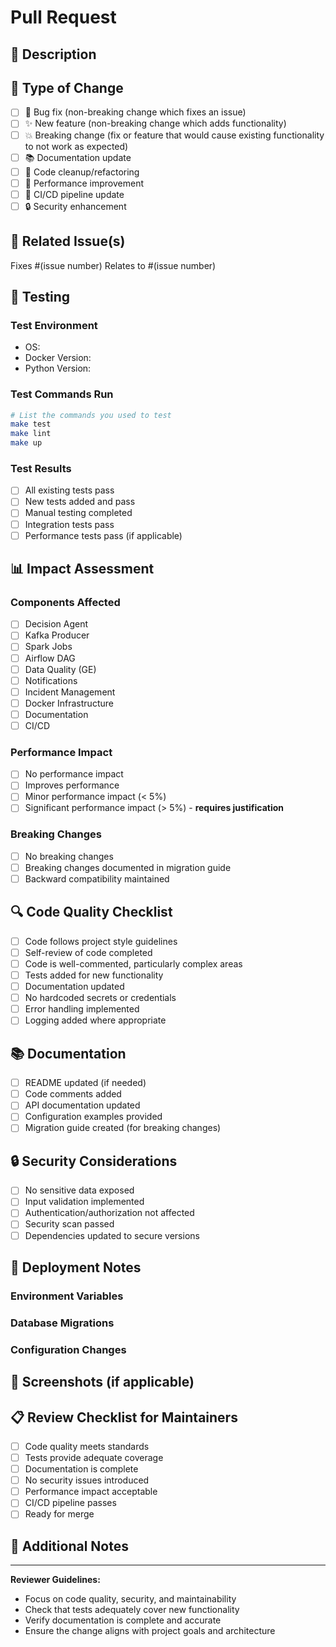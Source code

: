 # Pull Request

## 📝 Description
<!-- Provide a brief description of the changes in this PR -->

## 🎯 Type of Change
<!-- Mark the type of change with an "x" -->
- [ ] 🐛 Bug fix (non-breaking change which fixes an issue)
- [ ] ✨ New feature (non-breaking change which adds functionality)
- [ ] 💥 Breaking change (fix or feature that would cause existing functionality to not work as expected)
- [ ] 📚 Documentation update
- [ ] 🧹 Code cleanup/refactoring
- [ ] 🚀 Performance improvement
- [ ] 🔧 CI/CD pipeline update
- [ ] 🔒 Security enhancement

## 🔗 Related Issue(s)
<!-- Link to the issue(s) this PR addresses -->
Fixes #(issue number)
Relates to #(issue number)

## 🧪 Testing
<!-- Describe the tests that you ran to verify your changes -->

### Test Environment
- OS: 
- Docker Version: 
- Python Version: 

### Test Commands Run
```bash
# List the commands you used to test
make test
make lint
make up
```

### Test Results
- [ ] All existing tests pass
- [ ] New tests added and pass
- [ ] Manual testing completed
- [ ] Integration tests pass
- [ ] Performance tests pass (if applicable)

## 📊 Impact Assessment

### Components Affected
- [ ] Decision Agent
- [ ] Kafka Producer  
- [ ] Spark Jobs
- [ ] Airflow DAG
- [ ] Data Quality (GE)
- [ ] Notifications
- [ ] Incident Management
- [ ] Docker Infrastructure
- [ ] Documentation
- [ ] CI/CD

### Performance Impact
- [ ] No performance impact
- [ ] Improves performance
- [ ] Minor performance impact (< 5%)
- [ ] Significant performance impact (> 5%) - **requires justification**

### Breaking Changes
- [ ] No breaking changes
- [ ] Breaking changes documented in migration guide
- [ ] Backward compatibility maintained

## 🔍 Code Quality Checklist
- [ ] Code follows project style guidelines
- [ ] Self-review of code completed
- [ ] Code is well-commented, particularly complex areas
- [ ] Tests added for new functionality
- [ ] Documentation updated
- [ ] No hardcoded secrets or credentials
- [ ] Error handling implemented
- [ ] Logging added where appropriate

## 📚 Documentation
- [ ] README updated (if needed)
- [ ] Code comments added
- [ ] API documentation updated
- [ ] Configuration examples provided
- [ ] Migration guide created (for breaking changes)

## 🔒 Security Considerations
- [ ] No sensitive data exposed
- [ ] Input validation implemented
- [ ] Authentication/authorization not affected
- [ ] Security scan passed
- [ ] Dependencies updated to secure versions

## 🚀 Deployment Notes
<!-- Any special deployment considerations -->

### Environment Variables
<!-- List any new environment variables -->

### Database Migrations
<!-- Any database changes required -->

### Configuration Changes
<!-- Any configuration file changes -->

## 📸 Screenshots (if applicable)
<!-- Add screenshots to help explain your changes -->

## 📋 Review Checklist for Maintainers
- [ ] Code quality meets standards
- [ ] Tests provide adequate coverage  
- [ ] Documentation is complete
- [ ] No security issues introduced
- [ ] Performance impact acceptable
- [ ] CI/CD pipeline passes
- [ ] Ready for merge

## 💭 Additional Notes
<!-- Any additional information that reviewers should know -->

---

**Reviewer Guidelines:**
- Focus on code quality, security, and maintainability
- Check that tests adequately cover new functionality
- Verify documentation is complete and accurate
- Ensure the change aligns with project goals and architecture